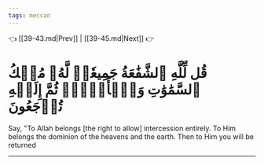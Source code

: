 ```yaml
---
tags: meccan
---
```


👈 [[39-43.md|Prev]] | [[39-45.md|Next]] 👉

# قُل لِّلَّهِ ٱلشَّفَٰعَةُ جَمِيعٗاۖ لَّهُۥ مُلۡكُ ٱلسَّمَٰوَٰتِ وَٱلۡأَرۡضِۖ ثُمَّ إِلَيۡهِ تُرۡجَعُونَ

Say, "To Allah belongs [the right to allow] intercession entirely. To Him belongs the dominion of the heavens and the earth. Then to Him you will be returned

---

